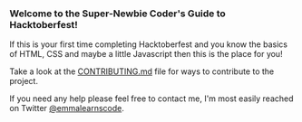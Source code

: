 ### Welcome to the Super-Newbie Coder's Guide to Hacktoberfest!

If this is your first time completing Hacktoberfest and you know the basics of HTML, CSS and maybe a little Javascript then this is the place for you!

Take a look at the [CONTRIBUTING.md](https://github.com/emmalearnscode/guide-to-HF/blob/master/CONTRIBUTING.md) file for ways to contribute to the project.

If you need any help please feel free to contact me, I'm most easily reached on Twitter [@emmalearnscode](https://twitter.com/emmalearnscode).
